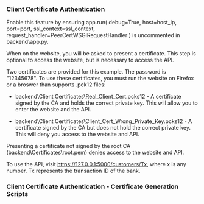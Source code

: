 ### Client Certificate Authentication

Enable this feature by ensuring app.run( debug=True, host=host_ip, port=port, ssl_context=ssl_context, request_handler=PeerCertWSGIRequestHandler ) is uncommented in backend\app.py.

When on the website, you will be asked to present a certificate. This step is optional to access the website, but is necessary to access the API.

Two certificates are provided for this example. The password is "12345678". To use these certificates, you must run the website on Firefox or a broswer than supports .pck12 files:

- backend\Client Certificates\Real_Client_Cert.pcks12 - A certificate signed by the CA and holds the correct private key. This will allow you to enter the website and the API.

- backend\Client Certificates\Client_Cert_Wrong_Private_Key.pcks12 - A certificate signed by the CA but does not hold the correct private key. This will deny you access to the website and API.

Presenting a certificate not signed by the root CA (backend\Certificates\root.pem) denies access to the website and API.

To use the API, visit https://127.0.0.1:5000/customers/Tx, where x is any number. Tx represents the transaction ID of the bank.

### Client Certificate Authentication - Certificate Generation Scripts 

